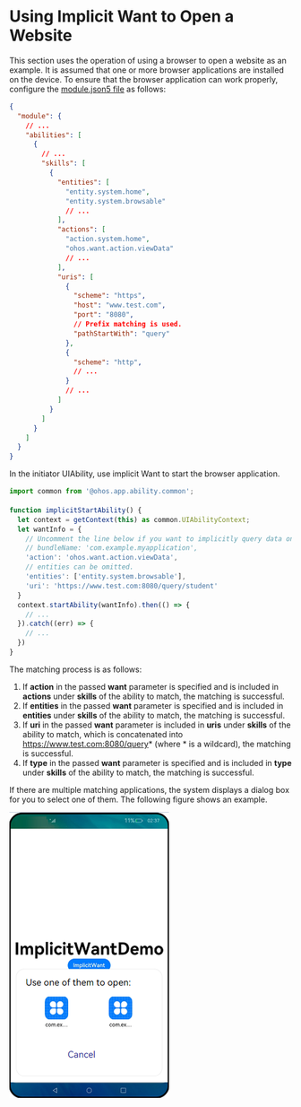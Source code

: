 # Using Implicit Want to Open a Website

This section uses the operation of using a browser to open a website as an example. It is assumed that one or more browser applications are installed on the device. To ensure that the browser application can work properly, configure the [module.json5 file](../quick-start/module-configuration-file.md) as follows:

```json
{
  "module": {
    // ...
    "abilities": [
      {
        // ...
        "skills": [
          {
            "entities": [
              "entity.system.home",
              "entity.system.browsable"
              // ...
            ],
            "actions": [
              "action.system.home",
              "ohos.want.action.viewData"
              // ...
            ],
            "uris": [
              {
                "scheme": "https",
                "host": "www.test.com",
                "port": "8080",
                // Prefix matching is used.
                "pathStartWith": "query"
              },
              {
                "scheme": "http",
                // ...
              }
              // ...
            ]
          }
        ]
      }
    ]
  }
}
```

In the initiator UIAbility, use implicit Want to start the browser application.

```ts
import common from '@ohos.app.ability.common';

function implicitStartAbility() {
  let context = getContext(this) as common.UIAbilityContext;
  let wantInfo = {
    // Uncomment the line below if you want to implicitly query data only in the specific bundle.
    // bundleName: 'com.example.myapplication',
    'action': 'ohos.want.action.viewData',
    // entities can be omitted.
    'entities': ['entity.system.browsable'],
    'uri': 'https://www.test.com:8080/query/student'
  }
  context.startAbility(wantInfo).then(() => {
    // ...
  }).catch((err) => {
    // ...
  })
}
```

The matching process is as follows:

1. If **action** in the passed **want** parameter is specified and is included in **actions** under **skills** of the ability to match, the matching is successful.
2. If **entities** in the passed **want** parameter is specified and is included in **entities** under **skills** of the ability to match, the matching is successful.
3. If **uri** in the passed **want** parameter is included in **uris** under **skills** of the ability to match, which is concatenated into https://www.test.com:8080/query* (where * is a wildcard), the matching is successful.
4. If **type** in the passed **want** parameter is specified and is included in **type** under **skills** of the ability to match, the matching is successful.

If there are multiple matching applications, the system displays a dialog box for you to select one of them. The following figure shows an example. 

![stage-want1](figures/stage-want1.png)  
